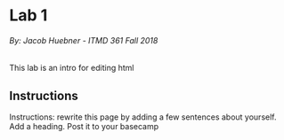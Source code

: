 # Lab 1
###### By: Jacob Huebner - ITMD 361 Fall 2018 

This lab is an intro for editing html 

## Instructions

Instructions: rewrite this page by adding a few sentences about yourself. Add a heading. Post it to your basecamp

